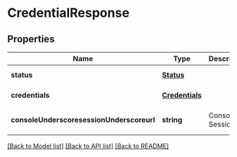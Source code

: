 # CredentialResponse

## Properties
Name | Type | Description | Notes
------------ | ------------- | ------------- | -------------
**status** | [**Status**](Status.md) |  | [default to null]
**credentials** | [**Credentials**](Credentials.md) |  | [default to null]
**consoleUnderscoresessionUnderscoreurl** | **string** | Console Session Url | [optional] [default to null]

[[Back to Model list]](../README.md#documentation-for-models) [[Back to API list]](../README.md#documentation-for-api-endpoints) [[Back to README]](../README.md)


